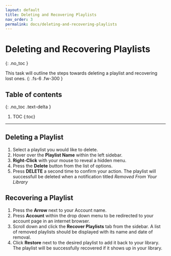 ```yaml
---
layout: default
title: Deleting and Recovering Playlists
nav_order: 3
permalink: docs/deleting-and-recovering-playlists
---
```


# Deleting and Recovering Playlists
{: .no_toc }


This task will outline the steps towards deleting a playlist and recovering lost ones.
{: .fs-6 .fw-300 }

## Table of contents
{: .no_toc .text-delta }

1. TOC
{:toc}

---


<!--View this site's [_config.yml](https://github.com/pmarsceill/just-the-docs/tree/master/_config.yml) file as an example.-->

## Deleting a Playlist

1. Select a playlist you would like to delete.
2. Hover over the **Playlist Name** within the left sidebar.
3. **Right-Click** with your mouse to reveal a hidden menu.
4. Press the **Delete** button from the list of options.
5. Press **DELETE** a second time to confirm your action. The playlist will successfull be deleted when a notification titled *Removed From Your Library*

## Recovering a Playlist

1. Press the **Arrow** next to your Account name.
2. Press **Account** within the drop down menu to be redirected to your account page in an internet browser.
3. Scroll down and click the **Recover Playlists** tab from the sidebar. A list of removed playlists should be displayed with its name and date of removal.
4. Click **Restore** next to the desired playlist to add it back to your library. The playlist will be successfully recovered if it shows up in your library.



<!--
## Aux links

```yaml
# Aux links for the upper right navigation
aux_links:
  "Just the Docs on GitHub":
    - "//github.com/pmarsceill/just-the-docs"
```
-->
<!--
## Heading anchor links

```yaml
# Heading anchor links appear on hover over h1-h6 tags in page content
# allowing users to deep link to a particular heading on a page.
#
# Supports true (default) or false/nil
heading_anchors: true
```
-->
<!--
## Footer content

```yaml
# Footer content appears at the bottom of every page's main content
footer_content: "Copyright &copy; 2017-2019 Patrick Marsceill. Distributed by an <a href=\"https://github.com/pmarsceill/just-the-docs/tree/master/LICENSE.txt\">MIT license.</a>"
```
-->
<!--
## Color scheme

```yaml
# Color scheme currently only supports "dark" or nil (default)
color_scheme: "dark"
```
<button class="btn js-toggle-dark-mode">Preview dark color scheme</button>

<script type="text/javascript" src="{{ "/assets/js/dark-mode-preview.js" | absolute_url }}"></script>

See [Customization]({{ site.baseurl }}{% link docs/customization.md %}) for more information.
-->
<!--
## Google Analytics

```yaml
# Google Analytics Tracking (optional)
# e.g, UA-1234567-89
ga_tracking: UA-5555555-55
```
-->
